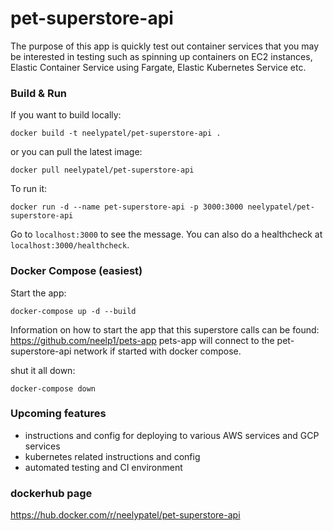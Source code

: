 # pet-superstore-api
The purpose of this app is quickly test out container services that you may be
interested in testing such as spinning up containers on EC2 instances, Elastic
Container Service using Fargate, Elastic Kubernetes Service etc.

### Build & Run
If you want to build locally:
```
docker build -t neelypatel/pet-superstore-api .
```
or you can pull the latest image:
```
docker pull neelypatel/pet-superstore-api
```
To run it:
```
docker run -d --name pet-superstore-api -p 3000:3000 neelypatel/pet-superstore-api
```
Go to `localhost:3000` to see the message. You can also do a healthcheck at `localhost:3000/healthcheck`.

### Docker Compose (easiest)
Start the app:
```
docker-compose up -d --build
```
Information on how to start the app that this superstore calls can be found:
https://github.com/neelp1/pets-app
pets-app will connect to the pet-superstore-api network if started with docker compose.

shut it all down:
```
docker-compose down
```


### Upcoming features
* instructions and config for deploying to various AWS services and GCP services
* kubernetes related instructions and config
* automated testing and CI environment

### dockerhub page
https://hub.docker.com/r/neelypatel/pet-superstore-api
